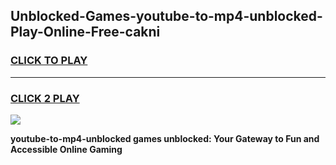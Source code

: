 
## Unblocked-Games-youtube-to-mp4-unblocked-Play-Online-Free-cakni
<h3>
<a href="https://premium76.site?title=youtube-to-mp4-unblocked&ref=26A">CLICK TO PLAY</a></h3>
<hr>

<h3>
<a href="https://premium76.site?title=youtube-to-mp4-unblocked&ref=26A">CLICK 2 PLAY</a>
  
</h3>

<a href="https://premium76.site?title=youtube-to-mp4-unblocked&ref=26A"><img src="https://clearcache.store/games.png"></a>


**youtube-to-mp4-unblocked games unblocked: Your Gateway to Fun and Accessible Online Gaming**
